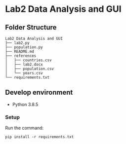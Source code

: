 # Lab2 Data Analysis and GUI

## Folder Structure
```shell
Lab2 Data Analysis and GUI
├── lab2.py
├── population.py
├── README.md
├── references
│   ├── countries.csv
│   ├── lab2.docx
│   ├── population.csv
│   └── years.csv
└── requirements.txt
```

## Develop environment
* Python 3.8.5

### Setup

Run the command:
```shell
pip install -r requirements.txt
```